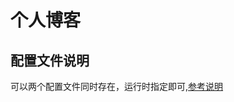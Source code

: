 # 个人博客

## 配置文件说明
可以两个配置文件同时存在，运行时指定即可,[参考说明](https://v2.vuepress.vuejs.org/zh/guide/configuration.html#%E9%85%8D%E7%BD%AE%E6%96%87%E4%BB%B6)